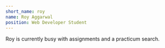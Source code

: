 ```yaml
---
short_name: roy
name: Roy Aggarwal
position: Web Developer Student
---
```

Roy is currently busy with assignments and a practicum search.